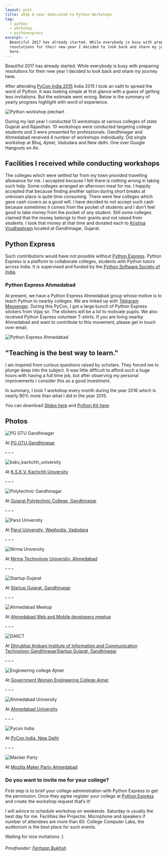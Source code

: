```yaml
---
layout: post
title: 2016 A year dedicated to Python Workshops
tag:
  - python
  - workshop
  - pythonexpress
excerpt: >
  Beautiful 2017 has already started. While everybody is busy with preparing
  resolutions for their new year I decided to look back and share my journey
  here.
---
```


Beautiful 2017 has already started. While everybody is busy with preparing 
resolutions for their new year I decided to look back and share my journey
here.

After attending [PyCon India 2015](https://in.pycon.org/2015/) India 2015 I
took an oath to spread the word of Python. It was looking simple at first
glance with a guess of getting less invitations. But the estimate went wrong.
Below is the summary of yearly progress highlight with word of experience.

![Python workshop
piechart]({{site.url}}/assets/images/python_workshop_piechart.png)

During my last year I conducted 13 workshops at various colleges of
state Gujarat and Rajasthan. 10 workshops were conducted targeting college
students and 3 were presented for professionals. Gandhinagar and Ahmedabad
received 4 number of workshops individually. Did single workshop at Bhuj,
Ajmer, Vadodara and New delhi. One over Google Hangouts on Air.


Facilities I received while conducting workshops
------------------------------------------------

The colleges which were settled far from my town provided travelling allowance
for me. I accepted because I felt there is nothing wrong in taking such help.
Some colleges arranged an afternoon meal for me. I happily accepted that
because finding another option during short breaks at unknown place is quite
time consuming. There were few colleges which gave cash covers as a good will.
I have decided to not accept such cash because sometimes it comes from the
pocket of students and I don’t feel good to take money from the pocket of any
student. Still some colleges claimed that the money belongs to their grants and
not raised from students. I took that money at that time and donated each to
[Krishna Vrudhashram](http://www.krishnavriddhashram.org/) located at
Gandhinagar, Gujarat.


Python Express
--------------

Such contributions would have not possible without [Python
Express][python_express]. Python Express is a platform to collaborate colleges,
students with Python tutors across India. It is supervised and funded by the
[Python Software Society of India](https://pssi.org.in/).


### Python Express Ahmedabad

At present, we have a Python Express Ahmedabad group whose motive is to teach
Python to nearby colleges. We are linked up with
[Telegram Messenger](https://telegram.org/). During this PyCon, I got a large
bunch of Python Express stickers from Vijay sir. The stickers will be a lot to
motivate pupils. We also received Python Express volunteer T-shirts. If you are
living nearby Ahmedabad and want to contribute to this movement, please get in
touch over email.


![Python Express Ahmedabad]({{site.url}}/assets/images/python_express_ahmedabad.jpg)


**"Teaching is the best way to learn."**
----------------------------------------

I am inspired from curious questions raised by scholars. They forced me to
plunge deep into the subject. It was little difficult to afford such a huge
hours with having a full time job, but after observing my personal
improvements I consider this as a good investment.

In summary, I took 1 workshop every month during the year 2016 which is nearly
90% more than what I did in the year 2015.

You can download [Slides here](https://goo.gl/vTBhTh) and
[Python Kit here](https://drive.google.com/file/d/0B_TmiicGbqjHb2ZGcE5QYmtXRHc/view?usp=sharing).


Photos
-----------------

![PG GTU Gandhinagar]({{site.url}}/assets/images/pg_gtu.jpg)

<p class="center">
  At <a href="http://pgschool.gtu.ac.in/moodle/">PG GTU Gandhinagar</a>
</p>

**- - -**

![kskv_kachchh_university]({{site.url}}/assets/images/kskvku_photo.jpg)

<p class="center">
  At <a href="http://cs.kutchuni.edu.in/">K.S.K.V. Kachchh University</a>
</p>

**- - -**

![Polytechnic Gandhinagar]({{site.url}}/assets/images/polytechnic_gandhinagar.jpg)

<p class="center">
  At <a href="http://www.gpgandhinagar.edu.in/">Gujarat Polytechnic College, Gandhinagar</a>
</p>

**- - -**

![Parul University]({{site.url}}/assets/images/parul_university.jpg)

<p class="center">
  At <a href="http://paruluniversity.ac.in/home/">Parul University, Waghodia, Vadodara</a>
</p>

**- - -**

![Nirma University]({{site.url}}/assets/images/nirma_university.jpg)

<p class="center">
  At <a href="http://www.nirmauni.ac.in/">Nirma Technology University, Ahmedabad</a>
</p>

**- - -**

![Startup Gujarat]({{site.url}}/assets/images/startup_gujarat.jpg)

<p class="center">
  At <a href="http://the1947.com/">Startup Gujarat, Gandhinagar</a>
</p>

**- - -**

![Ahmedabad Meetup]({{site.url}}/assets/images/ahmedabad_meetup.jpg)

<p class="center">
  At
  <a href="https://www.meetup.com/Ahmedabad-Web-and-Mobile-Developers-Meetup/events/232699917/">
    Ahmedabad Web and Mobile developers meetup
  </a>
</p>

**- - -**

![DAIICT]({{site.url}}/assets/images/daiict.jpg)

<p class="center">
  At <a href="http://www.daiict.ac.in/">Dhirubhai Ambani Institute of Information and Communication Technology
  GandhinagarStartup Gujarat, Gandhinagar</a>
</p>

**- - -**

![Engineering college Ajmer]({{site.url}}/assets/images/engineering_college_ajmer.jpg)

<p class="center">
  At <a href="http://www.gweca.ac.in/web/">Government Women Engineering College Ajmer</a>
</p>

**- - -**

![Ahmedabad University]({{site.url}}/assets/images/aeg_ahmedabad.jpg)

<p class="center">
  At <a href="https://www.ahduni.edu.in/">Ahmedabad University</a>
</p>

**- - -**

![Pycon India]({{site.url}}/assets/images/pycon_india.jpg)

<p class="center">
  At <a href="http://in.pycon.org/2016/">PyCon India, New Delhi</a>
</p>

**- - -**

![Macker Party]({{site.url}}/assets/images/macker_party.jpg)

<p class="center">
  At <a href="https://reps.mozilla.org/e/maker-party-gujarat/">Mozilla Maker Party Ahmedabad</a>
</p>


### Do you want to invite me for your college?

First step is to brief your college administration with Python Express to get
the permission. Once they agree register your college at [Python
Express][python_express] and create the workshop request that’s it!

I will advice to schedule workshop on weekends. Saturday is usually the best
day for me. Facilities like Projector, Microphone and speakers if number of
attendees are more than 60. College Computer Labs, the auditorium is the best
place for such events.

Waiting for nice invitations :)


###### Proofreader: [Farhaan Bukhsh](https://farhaanbukhsh.wordpress.com/)

[python_express]: https://pythonexpress.in/
[pydelhi_conf]: https://conference.pydelhi.org/
